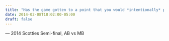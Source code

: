 ```yaml
---
title: "Has the game gotten to a point that you would *intentionally* put a left-hander on your team?"
date: 2014-02-08T18:02:00-05:00
draft: false
---
```

— 2014 Scotties Semi-final, AB vs MB
<!--more--> 

